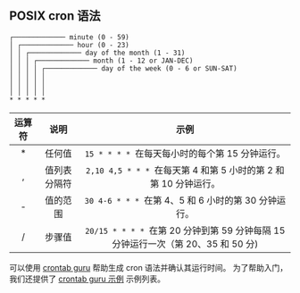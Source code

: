 ## POSIX cron 语法

```
┌───────────── minute (0 - 59)
│ ┌───────────── hour (0 - 23)
│ │ ┌───────────── day of the month (1 - 31)
│ │ │ ┌───────────── month (1 - 12 or JAN-DEC)
│ │ │ │ ┌───────────── day of the week (0 - 6 or SUN-SAT)
│ │ │ │ │
│ │ │ │ │
│ │ │ │ │
* * * * *
```


|   运算符  |   说明    |	示例    |
| :---------: |:----------:| :-----:|
|   *	|   任何值  |	`15 * * * * `在每天每小时的每个第 15 分钟运行。|
|   ,	|   值列表分隔符    |	`2,10 4,5 * * * `在每天第 4 和第 5 小时的第 2 和第 10 分钟运行。|
|   -	|   值的范围    |	`30 4-6 * * * `在第 4、5 和 6 小时的第 30 分钟运行。|
|   /	|   步骤值  |	`20/15 * * * * `在第 20 分钟到第 59 分钟每隔 15 分钟运行一次（第 20、35 和 50 分)|


可以使用 [crontab guru](https://crontab.guru/) 帮助生成 cron 语法并确认其运行时间。
为了帮助入门，我们还提供了 [crontab guru 示例](https://crontab.guru/examples.html) 示例列表。





<style scoped>
.vp-doc th:first-of-type {
   width: 100px;
}
</style>